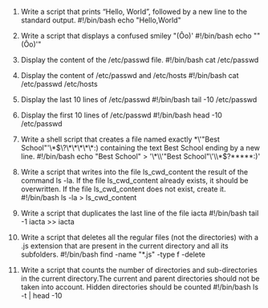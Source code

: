 1. Write a script that prints “Hello, World”, followed by a new line to the standard output.
	#!/bin/bash
	echo "Hello,World"

2. Write a script that displays a confused smiley "(Ôo)'
	#!/bin/bash
	echo "\"(Ôo)'"

3. Display the content of the /etc/passwd file.
	#!/bin/bash
	cat /etc/passwd

4. Display the content of /etc/passwd and /etc/hosts
	#!/bin/bash
	cat /etc/passwd /etc/hosts

5. Display the last 10 lines of /etc/passwd
	#!/bin/bash
	tail -10 /etc/passwd 

6. Display the first 10 lines of /etc/passwd
	#!/bin/bash
	head -10 /etc/passwd

8. Write a shell script that creates a file named exactly \*\\'"Best School"\'\\*$\?\*\*\*\*\*:) containing the text Best School ending by a new line.
	#!/bin/bash
	echo "Best School" > '\*\\'"Best School"\'\\*$\?\*\*\*\*\*:)'

9. Write a script that writes into the file ls_cwd_content the result of the command ls -la. If the file ls_cwd_content already exists, it should be overwritten. If the file ls_cwd_content does not exist, create it.
	#!/bin/bash
	ls -la > ls_cwd_content

10. Write a script that duplicates the last line of the file iacta
	#!/bin/bash
	tail -1 iacta >> iacta

11. Write a script that deletes all the regular files (not the directories) with a .js extension that are present in the current directory and all its subfolders.
	#!/bin/bash
	find -name "*.js" -type f -delete

12. Write a script that counts the number of directories and sub-directories in the current directory.The current and parent directories should not be taken into account. Hidden directories should be counted
	#!/bin/bash
	ls -t | head -10 

